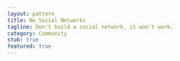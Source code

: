 ```yaml
---
layout: pattern
title: No Social Networks
tagline: Don't build a social network, it won't work.
category: Community
stub: true
featured: true
---
```

